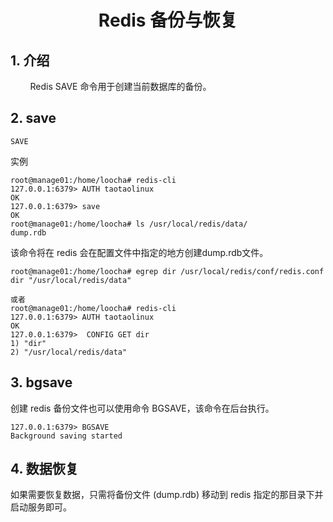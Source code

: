 <center><h1> Redis 备份与恢复 </h1></center>

## 1. 介绍
&#160; &#160; &#160; &#160; Redis SAVE 命令用于创建当前数据库的备份。

## 2. save

```
SAVE
```
实例

```
root@manage01:/home/loocha# redis-cli
127.0.0.1:6379> AUTH taotaolinux
OK
127.0.0.1:6379> save
OK
root@manage01:/home/loocha# ls /usr/local/redis/data/
dump.rdb
```

该命令将在 redis 会在配置文件中指定的地方创建dump.rdb文件。

```
root@manage01:/home/loocha# egrep dir /usr/local/redis/conf/redis.conf
dir "/usr/local/redis/data"

或者
root@manage01:/home/loocha# redis-cli
127.0.0.1:6379> AUTH taotaolinux
OK
127.0.0.1:6379>  CONFIG GET dir
1) "dir"
2) "/usr/local/redis/data"
```

## 3. bgsave
创建 redis 备份文件也可以使用命令 BGSAVE，该命令在后台执行。

```
127.0.0.1:6379> BGSAVE
Background saving started
```

## 4. 数据恢复
如果需要恢复数据，只需将备份文件 (dump.rdb) 移动到 redis 指定的那目录下并启动服务即可。
